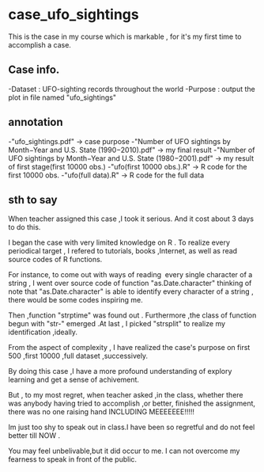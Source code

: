 # case_ufo_sightings
This is the case in my course which is markable , for it's my first time to accomplish a case.   
## Case info.
-Dataset : UFO-sighting records throughout the world
-Purpose : output the plot in file named "ufo_sightings"
## annotation
-"ufo_sightings.pdf" -> case purpose
-"Number of UFO sightings by Month−Year and U.S. State (1990−2010).pdf" -> my final result
-"Number of UFO sightings by Month−Year and U.S. State (1980−2001).pdf" -> my result of first stage(first 10000 obs.)
-"ufo(first 10000 obs.).R" -> R code for the first 10000 obs.
-"ufo(full data).R" -> R code for the full data
## sth to say
When teacher assigned this case ,I took it serious. And it cost about 3 days to do this.

I began the case with very limited knowledge on R . To realize every periodical target , I refered to tutorials, books ,Internet, as well as read source codes of R functions. 

For instance, to come out with ways of reading  every single character of a string , I went over source code of function "as.Date.character" thinking of note that "as.Date.character" is able to identify every character of a string , there would be some codes inspiring me. 

Then ,function "strptime" was found out . Furthermore ,the class of function begun with "str-" emerged .At last , I picked "strsplit" to realize my identification ,ideally.    

From the aspect of complexity , I have realized the case's purpose on first 500 ,first 10000 ,full dataset ,successively.

By doing this case ,I have a more profound understanding of explory learning and get a sense of achivement.

But , to my most regret, when teacher asked ,in the class, whether there was anybody having tried to accomplish ,or better, finished the assignment, there was no one raising hand INCLUDING MEEEEEEE!!!!!

Im just too shy to speak out in class.I have been so regretful and do not feel better till NOW .

You may feel unbelivable,but it did occur to me. I can not overcome my fearness to speak in front of the public.

